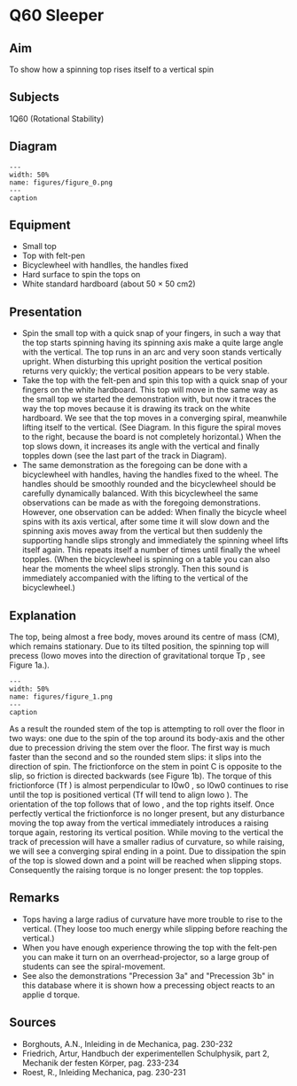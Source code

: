 # Q60 Sleeper 
    
  
## Aim   
 To show how a spinning top rises itself to a vertical spin    
  
## Subjects   
 1Q60 (Rotational Stability)   
  
## Diagram   
   
```{figure} figures/figure_0.png  
---  
width: 50%  
name: figures/figure_0.png  
---  
caption  
``` 
      
  
## Equipment   
 
 *  Small top 
 *  Top with felt-pen 
 *  Bicyclewheel with handlles, the handles fixed 
 *  Hard surface to spin the tops on 
 *  White standard hardboard (about 50 × 50 cm2)
       
  
## Presentation   
 
 *  Spin the small top with a quick snap of your fingers, in such a way that the top starts spinning having its spinning axis make a quite large angle with the vertical. The top runs in an arc and very soon stands vertically upright. When disturbing this upright position the vertical position returns very quickly; the vertical position appears to be very stable. 
 *  Take the top with the felt-pen and spin this top with a quick snap of your fingers on the white hardboard. This top will move in the same way as the small top we started the demonstration with, but now it traces the way the top moves because it is drawing its track on the white hardboard. We see that the top moves in a converging spiral, meanwhile lifting itself to the vertical. (See Diagram. In this figure the spiral moves to the right, because the board is not completely horizontal.) When the top slows down, it increases its angle with the vertical and finally topples down (see the last part of the track in Diagram). 
 *  The same demonstration as the foregoing can be done with a bicyclewheel with handles, having the handles fixed to the wheel. The handles should be smoothly rounded and the bicyclewheel should be carefully dynamically balanced. With this bicyclewheel the same observations can be made as with the foregoing demonstrations. However, one observation can be added: When finally the bicycle wheel spins with its axis vertical, after some time it will slow down and the spinning axis moves away from the vertical but then suddenly the supporting handle slips strongly and immediately the spinning wheel lifts itself again. This repeats itself a number of times until finally the wheel topples. (When the bicyclewheel is spinning on a table you can also hear the moments the wheel slips strongly. Then this sound is immediately accompanied with the lifting to the vertical of the bicyclewheel.)
   
  
## Explanation   
 The top, being almost a free body, moves around its centre of mass (CM), which remains stationary. Due to its tilted position, the spinning top will precess (Iowo moves into the direction of gravitational torque Tp , see Figure 1a.).      
```{figure} figures/figure_1.png  
---  
width: 50%  
name: figures/figure_1.png  
---  
caption  
``` 
 As a result the rounded stem of the top is attempting to roll over the floor in two ways: one due to the spin of the top around its body-axis and the other due to precession driving the stem over the floor. The first way is much faster than the second and so the rounded stem slips: it slips into the direction of spin. The frictionforce on the stem in point C is opposite to the slip, so friction is directed backwards (see Figure 1b). The torque of this frictionforce (Tf ) is almost perpendicular to I0w0 , so I0w0 continues to rise until the top is positioned vertical (Tf will tend to align Iowo ). The orientation of the top follows that of Iowo , and the top rights itself. Once perfectly vertical the frictionforce is no longer present, but any disturbance moving the top away from the vertical immediately introduces a raising torque again, restoring its vertical position. While moving to the vertical the track of precession will have a smaller radius of curvature, so while raising, we will see a converging spiral ending in a point. Due to dissipation the spin of the top is slowed down and a point will be reached when slipping stops. Consequently the raising torque is no longer present: the top topples.    
  
## Remarks   
 
 *  Tops having a large radius of curvature have more trouble to rise to the vertical. (They loose too much energy while slipping before reaching the vertical.) 
 *  When you have enough experience throwing the top with the felt-pen you can make it turn on an overrhead-projector, so a large group of students can see the spiral-movement. 
 *  See also the demonstrations "Precession 3a" and "Precession 3b" in this database where it is shown how a precessing object reacts to an applie
d torque.   
  
## Sources   
 
 *  Borghouts, A.N., Inleiding in de Mechanica, pag. 230-232 
 *  Friedrich, Artur, Handbuch der experimentellen Schulphysik, part 2, Mechanik der festen Körper, pag. 233-234 
 *  Roest, R., Inleiding Mechanica, pag. 230-231
  